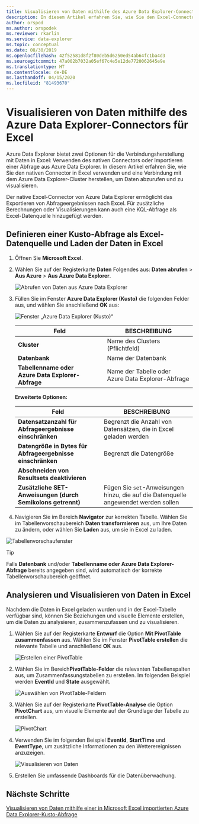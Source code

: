 ```yaml
---
title: Visualisieren von Daten mithilfe des Azure Data Explorer-Connectors für Microsoft Excel
description: In diesem Artikel erfahren Sie, wie Sie den Excel-Connector für Azure Data Explorer verwenden.
author: orspod
ms.author: orspodek
ms.reviewer: rkarlin
ms.service: data-explorer
ms.topic: conceptual
ms.date: 08/30/2019
ms.openlocfilehash: 42f52581d8f2f80deb5d6250ed54ab64fc1ba4d3
ms.sourcegitcommit: 47a002b7032a05ef67c4e5e12de7720062645e9e
ms.translationtype: HT
ms.contentlocale: de-DE
ms.lasthandoff: 04/15/2020
ms.locfileid: "81493670"
---
```

# <a name="visualize-data-using-the-azure-data-explorer-connector-for-excel"></a>Visualisieren von Daten mithilfe des Azure Data Explorer-Connectors für Excel

Azure Data Explorer bietet zwei Optionen für die Verbindungsherstellung mit Daten in Excel: Verwenden des nativen Connectors oder Importieren einer Abfrage aus Azure Data Explorer. In diesem Artikel erfahren Sie, wie Sie den nativen Connector in Excel verwenden und eine Verbindung mit dem Azure Data Explorer-Cluster herstellen, um Daten abzurufen und zu visualisieren.

Der native Excel-Connector von Azure Data Explorer ermöglicht das Exportieren von Abfrageergebnissen nach Excel. Für zusätzliche Berechnungen oder Visualisierungen kann auch eine KQL-Abfrage als Excel-Datenquelle hinzugefügt werden.

## <a name="define-kusto-query-as-an-excel-data-source-and-load-the-data-to-excel"></a>Definieren einer Kusto-Abfrage als Excel-Datenquelle und Laden der Daten in Excel

1. Öffnen Sie **Microsoft Excel**.
1. Wählen Sie auf der Registerkarte **Daten** Folgendes aus: **Daten abrufen** > **Aus Azure** > **Aus Azure Data Explorer**.

    ![Abrufen von Daten aus Azure Data Explorer](media/excel-connector/get-data-from-adx.png)

1. Füllen Sie im Fenster **Azure Data Explorer (Kusto)** die folgenden Felder aus, und wählen Sie anschließend **OK** aus:

    ![Fenster „Azure Data Explorer (Kusto)“](media/excel-connector/adx-connection-window.png)
    
    |Feld   |BESCHREIBUNG |
    |---------|---------|
    |**Cluster**   |   Name des Clusters (Pflichtfeld)      |    
    |**Datenbank**     |    Name der Datenbank      |    
    |**Tabellenname oder Azure Data Explorer-Abfrage**    |     Name der Tabelle oder Azure Data Explorer-Abfrage    | 
    
    **Erweiterte Optionen:**

     |Feld   |BESCHREIBUNG |
    |---------|---------|
    |**Datensatzanzahl für Abfrageergebnisse einschränken**     |     Begrenzt die Anzahl von Datensätzen, die in Excel geladen werden  |    
    |**Datengröße in Bytes für Abfrageergebnisse einschränken**    |    Begrenzt die Datengröße      |   
    |**Abschneiden von Resultsets deaktivieren**    |         |      
    |**Zusätzliche SET-Anweisungen (durch Semikolons getrennt)**    |    Fügen Sie `set`-Anweisungen hinzu, die auf die Datenquelle angewendet werden sollen     |   

1.  Navigieren Sie im Bereich **Navigator** zur korrekten Tabelle. Wählen Sie im Tabellenvorschaubereich **Daten transformieren** aus, um Ihre Daten zu ändern, oder wählen Sie **Laden** aus, um sie in Excel zu laden.

![Tabellenvorschaufenster](media/excel-connector/navigate-table-preview-window.png)

   > [!TIP]
   > Falls **Datenbank** und/oder **Tabellenname oder Azure Data Explorer-Abfrage** bereits angegeben sind, wird automatisch der korrekte Tabellenvorschaubereich geöffnet. 

## <a name="analyze-and-visualize-data-in-excel"></a>Analysieren und Visualisieren von Daten in Excel

Nachdem die Daten in Excel geladen wurden und in der Excel-Tabelle verfügbar sind, können Sie Beziehungen und visuelle Elemente erstellen, um die Daten zu analysieren, zusammenzufassen und zu visualisieren. 

1.  Wählen Sie auf der Registerkarte **Entwurf** die Option **Mit PivotTable zusammenfassen** aus. Wählen Sie im Fenster **PivotTable erstellen** die relevante Tabelle und anschließend **OK** aus.

    ![Erstellen einer PivotTable](media/excel-connector/create-pivot-table.png)

1. Wählen Sie im Bereich**PivotTable-Felder** die relevanten Tabellenspalten aus, um Zusammenfassungstabellen zu erstellen. Im folgenden Beispiel werden **EventId** und **State** ausgewählt.
    
    ![Auswählen von PivotTable-Feldern](media/excel-connector/pivot-table-pick-fields.png)

1. Wählen Sie auf der Registerkarte **PivotTable-Analyse** die Option **PivotChart** aus, um visuelle Elemente auf der Grundlage der Tabelle zu erstellen. 

    ![PivotChart](media/excel-connector/pivot-table-analyze-pivotchart.png)

1. Verwenden Sie im folgenden Beispiel **EventId**, **StartTime** und **EventType**, um zusätzliche Informationen zu den Wetterereignissen anzuzeigen.

    ![Visualisieren von Daten](media/excel-connector/visualize-excel-data.png)

1. Erstellen Sie umfassende Dashboards für die Datenüberwachung.

## <a name="next-steps"></a>Nächste Schritte

[Visualisieren von Daten mithilfe einer in Microsoft Excel importierten Azure Data Explorer-Kusto-Abfrage](excel-blank-query.md)